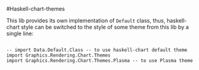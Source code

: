 #Haskell-chart-themes

This lib provides its own implementation of `Default` class, thus, haskell-chart style can be
switched to the style of some theme from this lib by a single line:

```

-- import Data.Default.Class -- to use haskell-chart default theme
import Graphics.Rendering.Chart.Themes
import Graphics.Rendering.Chart.Themes.Plasma -- to use Plasma theme
```

